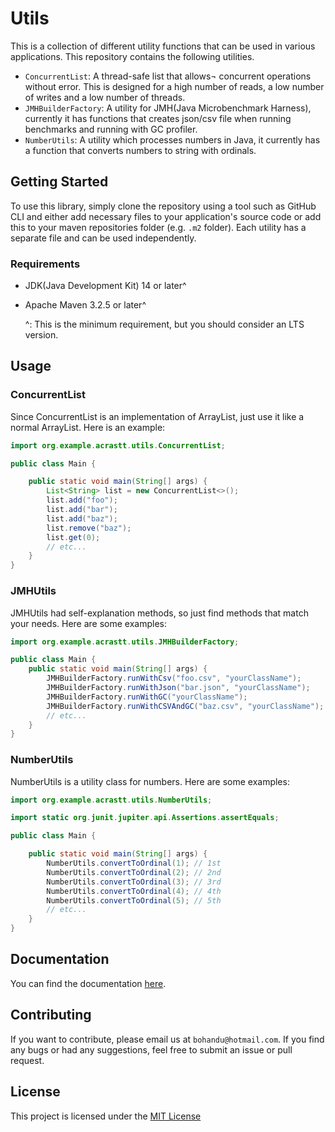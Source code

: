 # Utils

This is a collection of different utility functions that can be used in various
applications. This repository contains the following utilities.

- `ConcurrentList`: A thread-safe list that allows¬ concurrent operations
  without error. This is designed for a high number of reads,
  a low number of writes and a low number of threads.
- `JMHBuilderFactory`: A utility for JMH(Java
  Microbenchmark Harness), currently it has functions
  that creates json/csv file when running
  benchmarks and running with GC profiler.
- `NumberUtils`: A utility which processes numbers in Java, it currently has a
  function that converts numbers to string with ordinals.

## Getting Started

To use this library, simply clone the repository
using a tool such as GitHub CLI and either add
necessary files to your application's source code or add this to your maven
repositories folder (e.g. `.m2` folder).
Each utility has a separate file and can be used independently.

### Requirements

- JDK(Java Development Kit) 14 or later^
- Apache Maven 3.2.5 or later^

  ^: This is the minimum requirement, but you should consider an LTS version.

## Usage

### ConcurrentList

Since ConcurrentList is an implementation of ArrayList, just use it like a
normal ArrayList. Here is
an example:

```java
import org.example.acrastt.utils.ConcurrentList;

public class Main {

    public static void main(String[] args) {
        List<String> list = new ConcurrentList<>();
        list.add("foo");
        list.add("bar");
        list.add("baz");
        list.remove("baz");
        list.get(0);
        // etc...
    }
}
```

### JMHUtils

JMHUtils had self-explanation methods, so just find methods that match your
needs. Here are some
examples:

```java
import org.example.acrastt.utils.JMHBuilderFactory;

public class Main {
    public static void main(String[] args) {
        JMHBuilderFactory.runWithCsv("foo.csv", "yourClassName");
        JMHBuilderFactory.runWithJson("bar.json", "yourClassName");
        JMHBuilderFactory.runWithGC("yourClassName");
        JMHBuilderFactory.runWithCSVAndGC("baz.csv", "yourClassName");
        // etc...
    }
}
```

### NumberUtils

NumberUtils is a utility class for numbers. Here are some examples:

```java
import org.example.acrastt.utils.NumberUtils;

import static org.junit.jupiter.api.Assertions.assertEquals;

public class Main {

    public static void main(String[] args) {
        NumberUtils.convertToOrdinal(1); // 1st
        NumberUtils.convertToOrdinal(2); // 2nd
        NumberUtils.convertToOrdinal(3); // 3rd
        NumberUtils.convertToOrdinal(4); // 4th
        NumberUtils.convertToOrdinal(5); // 5th
        // etc...
    }
}
```

## Documentation

You can find the documentation [here](javadoc/index.html).

## Contributing

If you want to contribute, please email us at `bohandu@hotmail.com`.
If you find any bugs or had any suggestions,
feel free to submit an issue or pull request.

## License

This project is licensed under the [MIT License](LICENSE.txt)
